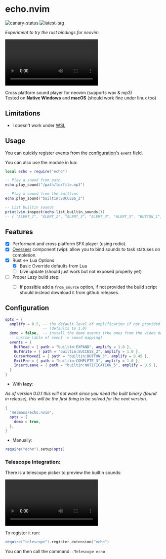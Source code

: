 # echo.nvim

[![canary-status](https://img.shields.io/github/actions/workflow/status/melmass/echo.nvim/release.yml?style=flat-square&&label=canary)](https://github.com/melMass/echo.nvim/releases/tag/canary)
[![latest-tag](https://img.shields.io/github/v/tag/melmass/echo.nvim?label=latest-stable&&style=flat-square&color=black)](https://github.com/melMass/echo.nvim/releases/)

*Experiment to try the rust bindings for neovim.*

<video type="video/mp4" src="https://github.com/melMass/echo.nvim/assets/7041726/162ceadb-b46b-4e8f-8fab-4fb03f0042f9"></video>

Cross platform sound player for neovim (supports wav & mp3)  
Tested on **Native Windows** and **macOS** (should work fine under linux too)

## Limitations

- I doesn't work under [WSL](https://github.com/microsoft/WSL/issues/1631)

## Usage

You can quickly register events from the
[configuration](#configuration)'s `event` field.

You can also use the module in lua:

```lua
local echo = require("echo")

-- Play a sound from path
echo.play_sound("/path/to/file.mp3")

-- Play a sound from the builtins
echo.play_sound("builtin:SUCCESS_2")

-- List builtin sounds
print(vim.inspect(echo.list_builtin_sounds())
-- { "ALERT_1", "ALERT_2", "ALERT_3", "ALERT_4", "ALERT_5", "BUTTON_1", "BUTTON_2", "BUTTON_3", "BUTTON_4", "BUTTON_5", "BUTTON_6", "BUTTON_7", "BUTTON3", "CANCEL_1", "CANCEL_2", "COLLAPSE", "COMPLETE_1", "COMPLETE_2", "COMPLETE_3", "ERROR_1", "ERROR_2", "ERROR_3", "ERROR_4", "ERROR_5", "EXPAND", "NOTIFICATION_1", "NOTIFICATION_2", "NOTIFICATION_3", "NOTIFICATION_4", "NOTIFICATION_5", "NOTIFICATION_6", "NOTIFICATION_7", "NOTIFICATION_8", "NOTIFICATION_9", "SUCCESS_1", "SUCCESS_2", "SUCCESS_3", "TAB_1", "TAB_2", "TAB_3" }

```

## Features

- [x] Performant and cross platform SFX player (using rodio).
- [x] [Overseer](https://github.com/stevearc/overseer.nvim/blob/master/doc/components.md) component (wip): allow you to bind sounds to task statuses on completion.
- [x] Rust <-> Lua Options
  - [x] Basic Override defaults from Lua
  - [ ] Live update (should just work but not exposed properly yet)
- [ ] Proper Lazy build step:
    - [ ] If possible add a `from_source` option, if not provided the build script should instead download it from github releases.


## Configuration

```lua
opts = {
  amplify = 0.5, -- the default level of amplification if not provided
                 -- (defaults to 1.0)
  demo = false,  -- install the demo events (the ones from the video demo)
  -- custom table of event -> sound mapping)
  events = {
    BufRead = { path = "builtin:EXPAND", amplify = 1.0 },
    BufWrite = { path = "builtin:SUCCESS_2", amplify = 1.0 },
    CursorMovedI = { path = "builtin:BUTTON_3", amplify = 0.45 },
    ExitPre = { path = "builtin:COMPLETE_3", amplify = 1.0 },
    InsertLeave = { path = "builtin:NOTIFICATION_5", amplify = 0.5 },
  }
}
```

- With **lazy**:

*As of version 0.0.1 this will not work since you need the built binary (found
in release), this will be the first thing to be solved for the next version.*

```lua
{
  'melmass/echo.nvim',
  opts = {
    demo = true,
  },
}
```

- Manually:

```lua
require("echo").setup(opts)
```


### Telescope Integration:

There is a telescope picker to preview the builtin sounds:

<video type="video/mp4" src="https://github.com/melMass/echo.nvim/assets/7041726/ec784fba-e64d-47fe-b578-da2556535070"></video>

To register it run: 

```lua
require("telescope").register_extension("echo")
```

You can then call the command: `:Telescope echo`

